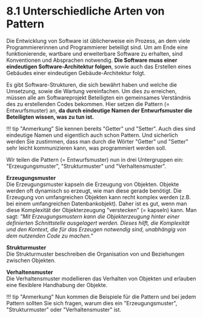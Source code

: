 # 8.1 Unterschiedliche Arten von Pattern

Die Entwicklung von Software ist üblicherweise ein Prozess, an dem viele Programmiererinnen und Programmierer beteiligt sind. Um am Ende eine funktionierende, wartbare und erweiterbare Software zu erhalten, sind Konventionen und Absprachen notwendig. **Die Software muss einer eindeutigen Software-Architektur folgen**, sowie auch das Erstellen eines Gebäudes einer eindeutigen Gebäude-Architektur folgt.

Es gibt Software-Strukturen, die sich bewährt haben und welche die Umsetzung, sowie die Wartung vereinfachen. Um dies zu erreichen, müssen alle am Softwareprojekt Beteiligten ein gemeinsames Verständnis des zu erstellenden Codes bekommen. Hier setzen die Pattern (= Entwurfsmuster) an, **da durch eindeutige Namen der Entwurfsmuster die Beteiligten wissen, was zu tun ist.**

!!! tip "Anmerkung"
    Sie kennen bereits "Getter" und "Setter". Auch dies sind eindeutige Namen und eigentlich auch schon Pattern. Und sicherlich werden Sie zustimmen, dass man durch die Wörter "Getter" und "Setter" sehr leicht kommunizieren kann, was programmiert werden soll.

Wir teilen die Pattern (= Entwurfsmuster) nun in drei Untergruppen ein: "Erzeugungsmuster", "Strukturmuster" und "Verhaltensmuster".

**Erzeugungsmuster**  
Die Erzeugungsmuster kapseln die Erzeugung von Objekten. Objekte werden oft dynamisch so erzeugt, wie man diese gerade benötigt. Die Erzeugung von umfangreichen Objekten kann recht komplex werden (z.B. bei einem umfangreichen Datenbankobjekt). Daher ist es gut, wenn man diese Komplexität der Objekterzeugung "verstecken" (= kapseln) kann. Man sagt:
*"Mit Erzeugungsmustern kann die Objekterzeugung hinter einer definierten Schnittstelle ausgelagert werden. Dieses hilft, die Komplexität und den Kontext, die für das Erzeugen notwendig sind, unabhängig von dem nutzenden Code zu machen."*

**Strukturmuster**  
Die Strukturmuster beschreiben die Organisation von und Beziehungen zwischen Objekten.

**Verhaltensmuster**  
Die Verhaltensmuster modellieren das Verhalten von Objekten und erlauben eine flexiblere Handhabung der Objekte.

!!! tip "Anmerkung"
    Nun kommen die Beispiele für die Pattern und bei jedem Pattern sollten Sie sich fragen, warum dies ein "Erzeugungsmuster", "Strukturmuster" oder "Verhaltensmuster" ist.
